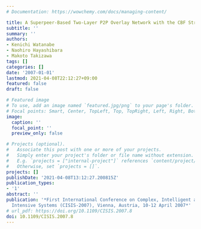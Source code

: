 ```yaml
---
# Documentation: https://wowchemy.com/docs/managing-content/

title: A Superpeer-Based Two-Layer P2P Overlay Network with the CBF Strategy
subtitle: ''
summary: ''
authors:
- Kenichi Watanabe
- Naohiro Hayashibara
- Makoto Takizawa
tags: []
categories: []
date: '2007-01-01'
lastmod: 2021-04-08T22:12:27+09:00
featured: false
draft: false

# Featured image
# To use, add an image named `featured.jpg/png` to your page's folder.
# Focal points: Smart, Center, TopLeft, Top, TopRight, Left, Right, BottomLeft, Bottom, BottomRight.
image:
  caption: ''
  focal_point: ''
  preview_only: false

# Projects (optional).
#   Associate this post with one or more of your projects.
#   Simply enter your project's folder or file name without extension.
#   E.g. `projects = ["internal-project"]` references `content/project/deep-learning/index.md`.
#   Otherwise, set `projects = []`.
projects: []
publishDate: '2021-04-08T13:12:27.200815Z'
publication_types:
- '1'
abstract: ''
publication: '*First International Conference on Complex, Intelligent and Software
  Intensive Systems (CISIS-2007), Vienna, Austria, 10-12 April 2007*'
# url_pdf: https://doi.org/10.1109/CISIS.2007.8
doi: 10.1109/CISIS.2007.8
---
```

